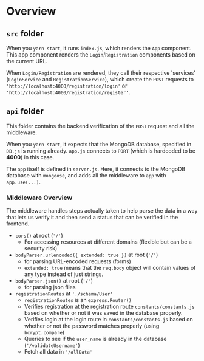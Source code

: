 # Overview

## `src` folder
When you `yarn start`, it runs `index.js`, which renders the `App` component. This app component renders the `Login`/`Registration` components based on the current URL.

When `Login/Registration` are rendered, they call their respective 'services' (`LoginService` and `RegistrationService`), which create the `POST` requests to  `'http://localhost:4000/registration/login'` or `'http://localhost:4000/registration/register'`.

## `api` folder
This folder contains the backend verification of the `POST` request and all the middleware.

When you `yarn start`, it expects that the MongoDB database, specified in `DB.js` is running already. `app.js` connects to `PORT` (which is hardcoded to be __4000__) in this case.

The `app` itself is defined in `server.js`. Here, it connects to the MongoDB database with `mongoose`, and adds all the middleware to `app` with `app.use(...)`.

### Middleware Overview
The middleware handles steps actually taken to help parse the data in a way that lets us verify it and then send a status that can be verified in the frontend.

* `cors()` at root (`'/'`)
  * For accessing resources at different domains (flexible but can be a security risk)
* `bodyParser.urlencoded({ extended: true })` at root (`'/'`)
  * for parsing URL-encoded requests (forms)
  * `extended: true` means that the `req.body` object will contain values of any type instead of just strings.
* `bodyParser.json()` at root (`'/'`)
  * for parsing json files
* `registrationRoutes` at `'./schema/User'`
  * `registrationRoutes` is an `express.Router()`
  * Verifies registration at the registration route `constants/constants.js` based on whether or not it was saved in the database properly.
  * Verifies login at the login route in `constants/constants.js` based on whether or not the password matches properly (using `bcrypt.compare`)
  * Queries to see if the `user_name` is already in the database (`'/validateUsername'`)
  * Fetch all data in `'/allData'`
